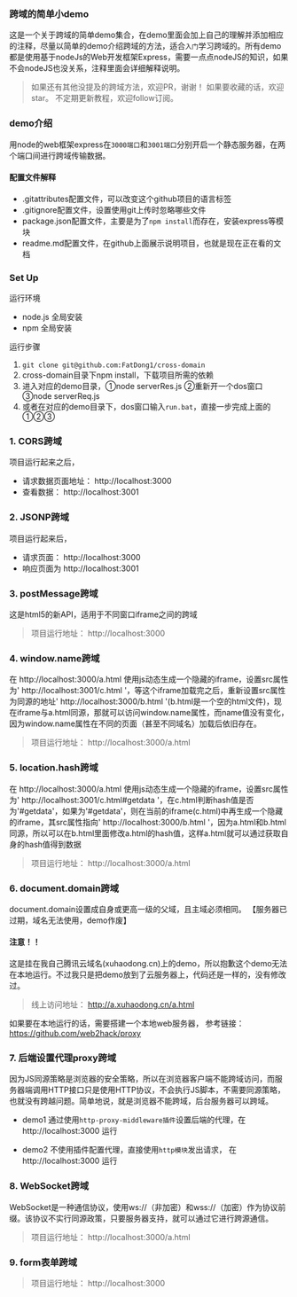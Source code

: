 ### 跨域的简单小demo
这是一个关于跨域的简单demo集合，在demo里面会加上自己的理解并添加相应的注释，尽量以简单的demo介绍跨域的方法，适合`入门`学习跨域的。所有demo都是使用基于nodeJs的Web开发框架Express，需要一点点nodeJS的知识，如果不会nodeJS也没关系，注释里面会详细解释说明。
> 如果还有其他没提及的跨域方法，欢迎PR，谢谢！
如果要收藏的话，欢迎star。
不定期更新教程，欢迎follow订阅。

### demo介绍
用node的web框架express在`3000端口`和`3001端口`分别开启一个静态服务器，在两个端口间进行跨域传输数据。

#### 配置文件解释
- .gitattributes配置文件，可以改变这个github项目的语言标签
- .gitignore配置文件，设置使用git上传时忽略哪些文件
- package.json配置文件，主要是为了`npm install`而存在，安装express等模块
- readme.md配置文件，在github上面展示说明项目，也就是现在正在看的文档
### Set Up
运行环境
- node.js 全局安装
- npm 全局安装

运行步骤
1. `git clone git@github.com:FatDong1/cross-domain`
2. cross-domain目录下npm install，下载项目所需的依赖
3. 进入对应的demo目录，①node serverRes.js  ②重新开一个dos窗口   ③node serverReq.js
4. 或者在对应的demo目录下，dos窗口输入`run.bat`，直接一步完成上面的①②③

### 1. CORS跨域

项目运行起来之后，
- 请求数据页面地址： http://localhost:3000
- 查看数据： http://localhost:3001


### 2. JSONP跨域

项目运行起来后，
- 请求页面： http://localhost:3000
- 响应页面为 http://localhost:3001

### 3. postMessage跨域
这是html5的新API，适用于不同窗口iframe之间的跨域

> 项目运行地址： http://localhost:3000

### 4. window.name跨域

在 http://localhost:3000/a.html 使用js动态生成一个隐藏的iframe，设置src属性为' http://localhost:3001/c.html '，等这个iframe加载完之后，重新设置src属性为同源的地址' http://localhost:3000/b.html '(b.html是一个空的html文件)，现在iframe与a.html同源，那就可以访问window.name属性，而name值没有变化，因为window.name属性在不同的页面（甚至不同域名）加载后依旧存在。


> 项目运行地址： http://localhost:3000/a.html

### 5. location.hash跨域
在 http://localhost:3000/a.html 使用js动态生成一个隐藏的iframe，设置src属性为' http://localhost:3001/c.html#getdata '，在c.html判断hash值是否为'#getdata'，如果为'#getdata'，则在当前的iframe(c.html)中再生成一个隐藏的iframe，其src属性指向' http://localhost:3000/b.html '，因为a.html和b.html同源，所以可以在b.html里面修改a.html的hash值，这样a.html就可以通过获取自身的hash值得到数据
> 项目运行地址： http://localhost:3000/a.html

### 6. document.domain跨域
document.domain设置成自身或更高一级的父域，且主域必须相同。
【服务器已过期，域名无法使用，demo作废】
#### 注意！！
这是挂在我自己腾讯云域名(xuhaodong.cn)上的demo，所以抱歉这个demo无法在本地运行。不过我只是把demo放到了云服务器上，代码还是一样的，没有修改过。

> 线上访问地址： http://a.xuhaodong.cn/a.html


如果要在本地运行的话，需要搭建一个本地web服务器，
参考链接：https://github.com/web2hack/proxy

### 7. 后端设置代理proxy跨域
因为JS同源策略是浏览器的安全策略，所以在浏览器客户端不能跨域访问，而服务器端调用HTTP接口只是使用HTTP协议，不会执行JS脚本，不需要同源策略，也就没有跨越问题。简单地说，就是浏览器不能跨域，后台服务器可以跨域。

- demo1
通过使用`http-proxy-middleware插件`设置后端的代理，在 http://localhost:3000 运行

- demo2
不使用插件配置代理，直接使用`http模块`发出请求， 在 http://localhost:3000 运行


### 8. WebSocket跨域
WebSocket是一种通信协议，使用ws://（非加密）和wss://（加密）作为协议前缀。该协议不实行同源政策，只要服务器支持，就可以通过它进行跨源通信。
> 项目运行地址： http://localhost:3000/a.html

### 9. form表单跨域
> 项目运行地址： http://localhost:3000
